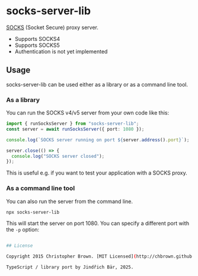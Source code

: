 # socks-server-lib

[SOCKS](https://en.wikipedia.org/wiki/SOCKS) (Socket Secure) proxy server.

- Supports SOCKS4
- Supports SOCKS5
- Authentication is not yet implemented

## Usage

socks-server-lib can be used either as a library or as a command line tool.

### As a library

You can run the SOCKS v4/v5 server from your own code like this:

```typescript
import { runSocksServer } from "socks-server-lib";
const server = await runSocksServer({ port: 1080 });

console.log(`SOCKS server running on port ${server.address().port}`);

server.close(() => {
  console.log("SOCKS server closed");
});
```

This is useful e.g. if you want to test your application with a SOCKS proxy.

### As a command line tool

You can also run the server from the command line.

```bash
npx socks-server-lib
```

This will start the server on port 1080. You can specify a different port with the `-p` option:

```bash

## License

Copyright 2015 Christopher Brown. [MIT Licensed](http://chbrown.github.io/licenses/MIT/#2015).

TypeScript / library port by Jindřich Bär, 2025.
```
